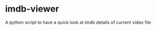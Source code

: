 imdb-viewer
===========

A python script to have a quick look at imdb details of current video file
